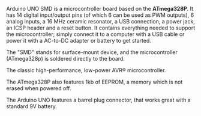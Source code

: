 <FeatureDescription>

Arduino UNO SMD is a microcontroller board based on the **ATmega328P**. It has 14 digital input/output pins (of which 6 can be used as PWM outputs), 6 analog inputs, a 16 MHz ceramic resonator, a USB connection, a power jack, an ICSP header and a reset button. It contains everything needed to support the microcontroller; simply connect it to a computer with a USB cable or power it with a AC-to-DC adapter or battery to get started.

The "SMD" stands for surface-mount device, and the microcontroller (ATmega328p) is soldered directly to the board.

</FeatureDescription>

<FeatureList>

<Feature title="ATmega328P" image="core">

The classic high-performance, low-power AVR® microcontroller.

<FeatureLink title="Datasheet" url="https://content.arduino.cc/assets/Atmel-7810-Automotive-Microcontrollers-ATmega328P_Datasheet.pdf" download blank/>

</Feature>

<Feature title="EEPROM" image="mcu">

The ATmega328P also features 1kb of EEPROM, a memory which is not erased when powered off.

</Feature>

<Feature title="Battery Connector" image="power">

The Arduino UNO features a barrel plug connector, that works great with a standard 9V battery.

</Feature>

</FeatureList>
